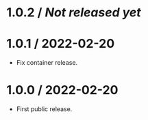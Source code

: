 # 1.0.2 / _Not released yet_


# 1.0.1 / 2022-02-20

- Fix container release.

# 1.0.0 / 2022-02-20

- First public release.
